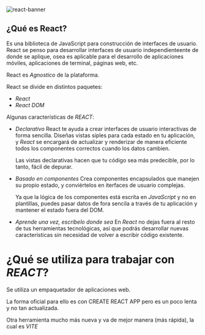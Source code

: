 ![react-banner](https://github.com/albertomfdev/Curso-React/assets/109974183/32bdceb7-979c-4b4c-826b-e08f21efe30b)
## ¿Qué es React?

Es una biblioteca de JavaScript para construcción de interfaces de usuario. React se penso para desarrollar interfaces de usuario independienteente de donde se aplique, osea es aplicable para el desarrollo de aplicaciones móviles, aplicaciones de terminal, páginas web, etc.  


React es *Agnostico* de la plataforma. 

React se divide en distintos paquetes: 
 - *React*
 - *React DOM*


 Algunas características de *REACT*: 

 - *Declarativo*
    React te ayuda a crear interfaces de usuario interactivas de forma sencilla. Diseñas vistas siples para cada estado en tu aplicación, y *React* se encargará de actualizar y renderizar de manera eficiente todos los componentes correctos cuando los datos cambien. 

    Las vistas declarativas hacen que tu código sea más predecible, por lo tanto, fácil de depurar. 

- *Basado en componentes* 
   Crea componentes encapsulados que manejen su propio estado, y conviértelos en iterfaces de usuario complejas. 

   Ya que la lógica de los componentes está escrita en *JavaScript* y no en plantillas, puedes pasar datos de fora sencila a través de tu aplicación y mantener el estado fuera del DOM. 

- *Aprende una vez, escríbelo donde sea*
   En *React* no dejas fuera al resto de tus herramientas tecnológicas, así que podrás desarrollar nuevas características sin necesidad de volver a escribir código existente. 

# ¿Qué se utiliza para trabajar con *REACT*?

Se utiliza un empaquetador de aplicaciones web.

La forma oficial para ello es con CREATE REACT APP pero es un poco lenta y no tan actualizada. 

Otra herramienta mucho más nueva y va de mejor manera (más rápida), la cual es *VITE*
